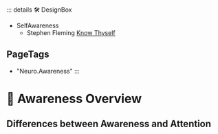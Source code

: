 ::: details 🛠 DesignBox

- SelfAwareness
    - Stephen Fleming [Know Thyself](https://metacoglab.org/people)
<h2>PageTags</h2>

- "Neuro.Awareness"
:::

# 💜 <neuro>Awareness Overview </neuro>

## Differences between Awareness and Attention
